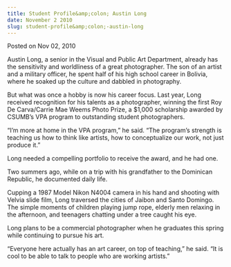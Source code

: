 ```yaml
---
title: Student Profile&amp;colon; Austin Long
date: November 2 2010
slug: student-profile&amp;colon;-austin-long
---
```


<span class="date">Posted on Nov 02, 2010 </span>

<p>Austin Long, a senior in the Visual and Public Art Department,
already has the sensitivity and worldliness of a great
photographer. The son of an artist and a military officer, he spent
half of his high school career in Bolivia, where he soaked up the
culture and dabbled in photography.</p>
<p>But what was once a hobby is now his career focus. Last year,
Long received recognition for his talents as a photographer,
winning the first Roy De Carva/Carrie Mae Weems Photo Prize, a
$1,000 scholarship awarded by CSUMB&#x2019;s VPA program to outstanding
student photographers.</p>
<p>&#x201C;I&#x2019;m more at home in the VPA program,&#x201D; he said. &#x201C;The program&#x2019;s
strength is teaching us how to think like artists, how to
conceptualize our work, not just produce it.&#x201D;</p>
<p>Long needed a compelling portfolio to receive the award, and he
had one.</p>
<p>Two summers ago, while on a trip with his grandfather to the
Dominican Republic, he documented daily life.</p>
<p>Cupping a 1987 Model Nikon N4004 camera in his hand and shooting
with Velvia slide film, Long traversed the cities of Jaibon and
Santo Domingo. The simple moments of children playing jump rope,
elderly men relaxing in the afternoon, and teenagers chatting under
a tree caught his eye.</p>
<p>Long plans to be a commercial photographer when he graduates
this spring while continuing to pursue his art.</p>
<p>&#x201C;Everyone here actually has an art career, on top of teaching,&#x201D;
he said. &#x201C;It is cool to be able to talk to people who are working
artists.&#x201D;<br>
&#xA0;</br></p>
